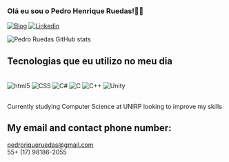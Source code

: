 
### Olá eu sou o Pedro Henrique Ruedas!🖐🏼
[![Blog](https://img.shields.io/badge/Instagram-E4405F?style=for-the-badge&logo=instagram&logoColor=white)](https://www.instagram.com/pedro_ruedas/)
[![Linkedin](https://img.shields.io/badge/LinkedIn-0077B5?style=for-the-badge&logo=linkedin&logoColor=white)](https://www.linkedin.com/in/pedro-henrique-ruedas-b78552240/)

![Pedro Ruedas GitHub stats](https://github-readme-stats.vercel.app/api?username=PedroRuedas&show_icons=true&theme=tokyonight)

## Tecnologias que eu utilizo no meu dia

<div style="display: inline_block"><br/>
<img align="center" alt="html5" src="https://img.shields.io/badge/HTML5-E34F26?style=for-the-badge&logo=html5&logoColor=white" />
<img align="center" alt="CSS" src="https://img.shields.io/badge/CSS3-1572B6?style=for-the-badge&logo=css3&logoColor=white" />
<img align="center" alt="C#" src="https://img.shields.io/badge/C%23-239120?style=for-the-badge&logo=c-sharp&logoColor=white" />
<img align="center" alt="C" src="https://img.shields.io/badge/C-00599C?style=for-the-badge&logo=c&logoColor=white" />
<img align="center" alt="C++" src="https://img.shields.io/badge/C%2B%2B-00599C?style=for-the-badge&logo=c%2B%2B&logoColor=white" />
<img align="center" alt="Unity" src="https://img.shields.io/badge/Unity-100000?style=for-the-badge&logo=unity&logoColor=white" />
</div><br/>

Currently studying Computer Science at UNIRP looking to improve my skills

## My email and contact phone number:
pedroriqueruedas@gmail.com<br/>
55+ (17) 98186-2055
